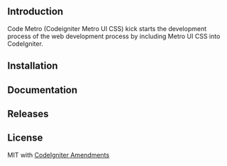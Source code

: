 ## Introduction

Code Metro (Codeigniter Metro UI CSS) kick starts the development process of the web development process by including Metro UI CSS into CodeIgniter.

## Installation



## Documentation



## Releases



## License

MIT with [CodeIgniter Amendments](http://codeigniter.com/user_guide/license.html)
